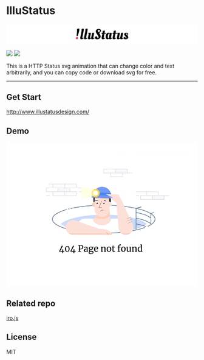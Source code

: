 # IlluStatus
![image](https://github.com/blairlee227/IlluStatus/blob/master/illustatus_logo.png)
<p align=left>
<a target="_blank" href="https://opensource.org/licenses/MIT" title="License: MIT"><img src="https://img.shields.io/badge/License-MIT-blue.svg"></a>
  <a target="_blank" href="https://github.com/ellerbrock/open-source-badges" title="License: MIT"><img src="https://badges.frapsoft.com/os/v2/open-source.svg?v=103"></a>
</p>

This is a HTTP Status svg animation that can change color and text arbitrarily, and you can copy code or download svg for free.

---
## Get Start
http://www.illustatusdesign.com/

## Demo
![image](https://github.com/blairlee227/IlluStatus/blob/master/demo_1.gif)

## Related repo
[iro.js](https://github.com/jaames/iro.js)

## License
MIT
